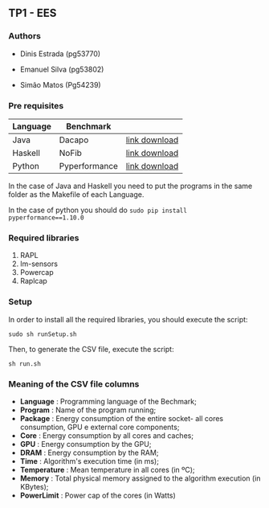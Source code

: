 ## TP1 - EES

### Authors

- Dinis Estrada (pg53770)

- Emanuel Silva (pg53802)

- Simão Matos (Pg54239)

### Pre requisites

| Language | Benchmark |  |
|----------|----------|----------|
| Java   | Dacapo   | [link download](https://github.com/dacapobench/dacapobench/releases/tag/v23.11-chopin)   |
| Haskell  | NoFib   | [link download](https://gitlab.haskell.org/ghc/nofib)   |
| Python   | Pyperformance   | [link download](https://pypi.org/project/pyperformance/1.10.0/)   |

In the case of Java and Haskell you need to put the programs in the same folder as the Makefile of each Language.

In the case of python you should do `sudo pip install pyperformance==1.10.0`

### Required libraries
1. RAPL
2. lm-sensors
3. Powercap
4. Raplcap

### Setup
In order to install all the required libraries, you should execute the script:

```sudo sh runSetup.sh```

Then, to generate the CSV file, execute the script:

```sh run.sh```

### Meaning of the CSV file columns
* **Language** : Programming language of the Bechmark;
* **Program** : Name of the program running;
* **Package** : Energy consumption of the entire socket- all cores consumption, GPU e external core components;
* **Core** : Energy consumption by all cores and caches;
* **GPU** : Energy consumption by the GPU;
* **DRAM** : Energy consumption by the RAM;
* **Time** : Algorithm's execution time (in ms);
* **Temperature** : Mean temperature in all cores (in ºC);
* **Memory** : Total physical memory assigned to the algorithm execution (in KBytes);
* **PowerLimit** : Power cap of the cores (in Watts)
